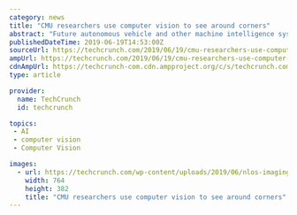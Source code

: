 ```yaml
---
category: news
title: "CMU researchers use computer vision to see around corners"
abstract: "Future autonomous vehicle and other machine intelligence systems might not need line-of-sight to gather incredibly detailed image data: New research from Carnegie Mellon University, the University ..."
publishedDateTime: 2019-06-19T14:53:00Z
sourceUrl: https://techcrunch.com/2019/06/19/cmu-researchers-use-computer-vision-to-see-around-corners/
ampUrl: https://techcrunch.com/2019/06/19/cmu-researchers-use-computer-vision-to-see-around-corners/amp/
cdnAmpUrl: https://techcrunch-com.cdn.ampproject.org/c/s/techcrunch.com/2019/06/19/cmu-researchers-use-computer-vision-to-see-around-corners/amp/
type: article

provider:
  name: TechCrunch
  id: techcrunch

topics:
 - AI
 - computer vision
 - Computer Vision

images:
  - url: https://techcrunch.com/wp-content/uploads/2019/06/nlos-imaging-900.jpg?w=764
    width: 764
    height: 382
    title: "CMU researchers use computer vision to see around corners"
---
```

